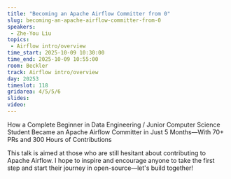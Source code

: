 ```yaml
---
title: "Becoming an Apache Airflow Committer from 0"
slug: becoming-an-apache-airflow-committer-from-0
speakers:
 - Zhe-You Liu
topics:
 - Airflow intro/overview
time_start: 2025-10-09 10:30:00
time_end: 2025-10-09 10:55:00
room: Beckler
track: Airflow intro/overview
day: 20253
timeslot: 118
gridarea: 4/5/5/6
slides:
video:
---
```


How a Complete Beginner in Data Engineering / Junior Computer Science Student Became an Apache Airflow Committer in Just 5 Months—With 70+ PRs and 300 Hours of Contributions

This talk is aimed at those who are still hesitant about contributing to Apache Airflow. I hope to inspire and encourage anyone to take the first step and start their journey in open-source—let's build together!